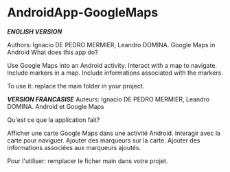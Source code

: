 # AndroidApp-GoogleMaps

***ENGLISH VERSION***

Authors: Ignacio DE PEDRO MERMIER, Leandro DOMINA.
Google Maps in Android
What does this app do?

Use Google Maps into an Android activity.
Interact with a map to navigate.
Include markers in a map.
Include informations associated with the markers.

To use it: replace the main folder in your project.

***VERSION FRANCASISE***
Auteurs: Ignacio DE PEDRO MERMIER, Leandro DOMINA.
Android et Google Maps

Qu'est ce que la application fait?

Afficher une carte Google Maps dans une activité Android.
Interagir avec la carte pour naviguer.
Ajouter des marqueurs sur la carte.
Ajouter des informations associées aux marqueurs ajoutés.

Pour l'utiliser: remplacer le ficher main dans votre projet.






